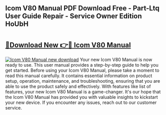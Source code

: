 ## Icom V80 Manual PDF Download Free - Part-Ltq User Guide Repair - Service Owner Edition HoUbH

# <h2><a href="http://bc28097.oget.top/?id=Icom+V80+Manual">🔗Download New 👉🔴 Icom V80 Manual</a></h2>

[![Icom V80 Manual new download](https://i.imgur.com/5g1atiW.png)](http://bc28097.oget.top/?id=Icom+V80+Manual)
Your new Icom V80 Manual is now ready to use. This user manual provides a step-by-step guide to help you get started. Before using your Icom V80 Manual, please take a moment to read this manual carefully. It contains essential information on product setup, operation, maintenance, and troubleshooting, ensuring that you are able to use the product safely and effectively. With features like list of features, your new Icom V80 Manual is a game-changer. It's our hope that the Icom V80 Manual has provided you with valuable insights to kickstart your new device. If you encounter any issues, reach out to our customer service.
